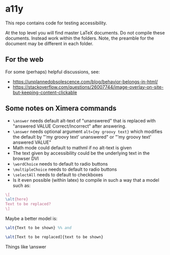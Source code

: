 # a11y

This repo contains code for testing accessibility.

At the top level you will find master LaTeX documents. Do not compile
these documents. Instead work within the folders. Note, the preamble
for the document may be different in each folder.

## For the web

For some (perhaps) helpful discussions, see:

* https://unplannedobsolescence.com/blog/behavior-belongs-in-html/
* https://stackoverflow.com/questions/26007744/image-overlay-on-site-but-keeping-content-clickable


## Some notes on Ximera commands

* `\answer` needs default alt-text of "unanswered" that is replaced with "answered VALUE Correct/Incorrect" after answering. 
* `\answer` needs optional argument `alt={my groovy text}` which modifies the default by "'my groovy text' unanswered" or "'my groovy text' answered VALUE"
* Math mode could default to mathml if no alt-text is given
* The text given by accessibility could be the underlying text in the browser DVI
* `\wordChoice` needs to default to radio buttons
* `\multipleChoice` needs to default to radio buttons
* `\selectAll` needs to default to checkboxes
* Is it even possible (within latex) to compile in such a way that a model such as:
```latex
\[
\alt{here}
Text to be replaced?
\]
```
Maybe a better model is:
```latex
\alt{Text to be shown} %% and 

\alt[Text to be replaced]{text to be shown}
```
Things like \answer 
